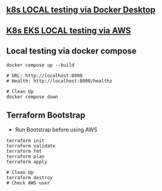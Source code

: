 ## [k8s LOCAL testing via Docker Desktop](./k8s/LocalTest.md)
## [K8s EKS LOCAL testing via AWS](./k8s/EksTest.md)
## Local testing via docker compose
```
docker compose up --build

# URL: http://localhost:8000
# Health: http://localhost:8000/healthz

# Clean Up
docker compose down
```
## Terraform Bootstrap
- Run Bootstrap before using AWS
```
terraform init
terraform validate
terraform fmt
terraform plan
terraform apply

# Clean Up
terraform destroy
# Check AWS user
```
